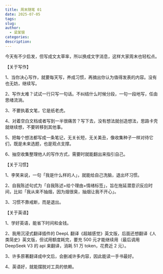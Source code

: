 ```yaml
---
title: 周末随笔 01
date: 2025-07-05
tags: 
slug: 
author:
  - 梁某银
categories: 
description:
---
```

今天有不少启发，但写成文太草率，所以换成文字消息，这样大家周末也轻松点。  
  
【关于写作】  
  
1、当你决心写作，就要每天写，养成习惯，再摘出你认为值得发表的内容。没有也无妨，继续写。  
  
2、写作太难？试试一行只写一句话。不纠结什么时候分段，一句一段地写，任由思绪流淌。  
  
3、不要执着文笔，它是纸老虎。  
  
4、对着空白文档或者写到一半很痛苦？写下去，没有想法就创造想法，思路卡壳就继续想，不要转移到其他事。  
  
5、把每个想法都写成一条笔记，无关长短，无关美丑，像收集种子一样对待它们，既是未来选题，也是观点支撑。  
  
6、抽空收集整理他人的写作方式，需要时就能翻出来指引自己。  
  
【关于习惯】  
  
1、李笑来说，一句「我是什么样的人」，就能给自己洗脑，退出坏习惯。  
  
2、自我陈述句式为「自我陈述+给个理由+情绪标签」，旨在拖延潜意识反应时间，比如「我从来不抽烟，因为烟很臭，抽烟让我不开心」。  
  
3、习惯不靠戒断，而是退出。  
  
【关于英语】  
  
1、学好英语，能省下时间和金钱。  
  
2、我用沉浸式翻译插件的 DeepL 翻译《超越感觉》英文版，后面还想翻译《人类简史》英文版，但试用额度耗完，要充 500 元才能继续用（最后调用 DeepSeek V3 的 api 来翻译，消耗 51 万 token，花费近 2 元）。  
  
3、许多原著翻译成中文后，会删减许多内容，因此能读一手书最好。  
  
4、英语好，就能摆脱对工具的依赖。